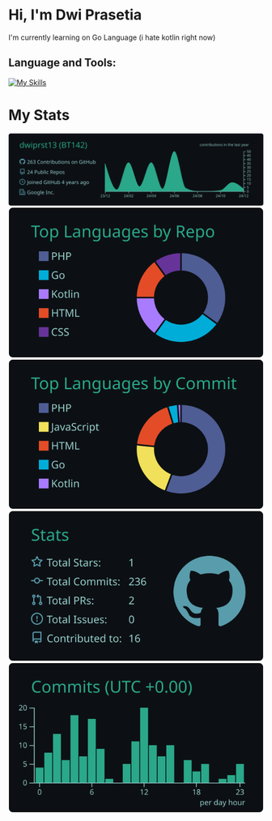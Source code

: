 # Hi, I'm Dwi Prasetia

I'm currently learning on Go Language (i hate kotlin right now)

## Language and Tools:
[![My Skills](https://skillicons.dev/icons?i=js,html,css,go,kotlin)](https://skillicons.dev)

# My Stats
[![](https://raw.githubusercontent.com/dwiprst13/dwiprst13/master/profile-summary-card-output/gotham/0-profile-details.svg)](https://github.com/vn7n24fzkq/github-profile-summary-cards)
[![](https://raw.githubusercontent.com/dwiprst13/dwiprst13/master/profile-summary-card-output/gotham/1-repos-per-language.svg)](https://github.com/vn7n24fzkq/github-profile-summary-cards) [![](https://raw.githubusercontent.com/dwiprst13/dwiprst13/master/profile-summary-card-output/gotham/2-most-commit-language.svg)](https://github.com/vn7n24fzkq/github-profile-summary-cards)
[![](https://raw.githubusercontent.com/dwiprst13/dwiprst13/master/profile-summary-card-output/gotham/3-stats.svg)](https://github.com/vn7n24fzkq/github-profile-summary-cards) [![](https://raw.githubusercontent.com/dwiprst13/dwiprst13/master/profile-summary-card-output/gotham/4-productive-time.svg)](https://github.com/vn7n24fzkq/github-profile-summary-cards)


